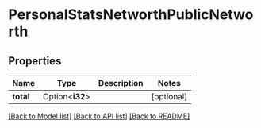 # PersonalStatsNetworthPublicNetworth

## Properties

Name | Type | Description | Notes
------------ | ------------- | ------------- | -------------
**total** | Option<**i32**> |  | [optional]

[[Back to Model list]](../README.md#documentation-for-models) [[Back to API list]](../README.md#documentation-for-api-endpoints) [[Back to README]](../README.md)


